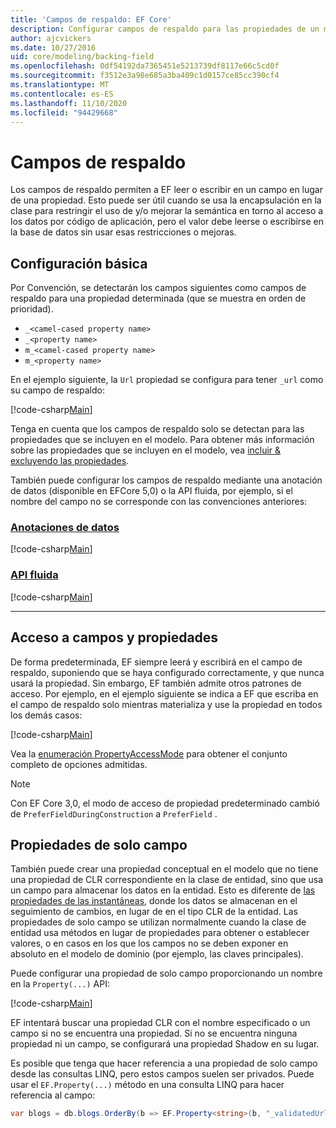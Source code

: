 ```yaml
---
title: 'Campos de respaldo: EF Core'
description: Configurar campos de respaldo para las propiedades de un modelo de Entity Framework Core
author: ajcvickers
ms.date: 10/27/2016
uid: core/modeling/backing-field
ms.openlocfilehash: 0df54192da7365451e5213739df8117e66c5cd0f
ms.sourcegitcommit: f3512e3a98e685a3ba409c1d0157ce85cc390cf4
ms.translationtype: MT
ms.contentlocale: es-ES
ms.lasthandoff: 11/10/2020
ms.locfileid: "94429668"
---
```

# <a name="backing-fields"></a>Campos de respaldo

Los campos de respaldo permiten a EF leer o escribir en un campo en lugar de una propiedad. Esto puede ser útil cuando se usa la encapsulación en la clase para restringir el uso de y/o mejorar la semántica en torno al acceso a los datos por código de aplicación, pero el valor debe leerse o escribirse en la base de datos sin usar esas restricciones o mejoras.

## <a name="basic-configuration"></a>Configuración básica

Por Convención, se detectarán los campos siguientes como campos de respaldo para una propiedad determinada (que se muestra en orden de prioridad).

* `_<camel-cased property name>`
* `_<property name>`
* `m_<camel-cased property name>`
* `m_<property name>`

En el ejemplo siguiente, la `Url` propiedad se configura para tener `_url` como su campo de respaldo:

[!code-csharp[Main](../../../samples/core/Modeling/Conventions/BackingField.cs#Sample)]

Tenga en cuenta que los campos de respaldo solo se detectan para las propiedades que se incluyen en el modelo. Para obtener más información sobre las propiedades que se incluyen en el modelo, vea [incluir & excluyendo las propiedades](xref:core/modeling/entity-properties).

También puede configurar los campos de respaldo mediante una anotación de datos (disponible en EFCore 5,0) o la API fluida, por ejemplo, si el nombre del campo no se corresponde con las convenciones anteriores:

### <a name="data-annotations"></a>[Anotaciones de datos](#tab/data-annotations)

[!code-csharp[Main](../../../samples/core/Modeling/DataAnnotations/BackingField.cs?name=BackingField&highlight=7)]

### <a name="fluent-api"></a>[API fluida](#tab/fluent-api)

[!code-csharp[Main](../../../samples/core/Modeling/FluentAPI/BackingField.cs?name=BackingField&highlight=5)]

***

## <a name="field-and-property-access"></a>Acceso a campos y propiedades

De forma predeterminada, EF siempre leerá y escribirá en el campo de respaldo, suponiendo que se haya configurado correctamente, y que nunca usará la propiedad. Sin embargo, EF también admite otros patrones de acceso. Por ejemplo, en el ejemplo siguiente se indica a EF que escriba en el campo de respaldo solo mientras materializa y use la propiedad en todos los demás casos:

[!code-csharp[Main](../../../samples/core/Modeling/FluentAPI/BackingFieldAccessMode.cs?name=BackingFieldAccessMode&highlight=6)]

Vea la [enumeración PropertyAccessMode](/dotnet/api/microsoft.entityframeworkcore.propertyaccessmode) para obtener el conjunto completo de opciones admitidas.

> [!NOTE]
> Con EF Core 3,0, el modo de acceso de propiedad predeterminado cambió de `PreferFieldDuringConstruction` a `PreferField` .

## <a name="field-only-properties"></a>Propiedades de solo campo

También puede crear una propiedad conceptual en el modelo que no tiene una propiedad de CLR correspondiente en la clase de entidad, sino que usa un campo para almacenar los datos en la entidad. Esto es diferente de [las propiedades de las instantáneas](xref:core/modeling/shadow-properties), donde los datos se almacenan en el seguimiento de cambios, en lugar de en el tipo CLR de la entidad. Las propiedades de solo campo se utilizan normalmente cuando la clase de entidad usa métodos en lugar de propiedades para obtener o establecer valores, o en casos en los que los campos no se deben exponer en absoluto en el modelo de dominio (por ejemplo, las claves principales).

Puede configurar una propiedad de solo campo proporcionando un nombre en la `Property(...)` API:

[!code-csharp[Main](../../../samples/core/Modeling/FluentAPI/BackingFieldNoProperty.cs#Sample)]

EF intentará buscar una propiedad CLR con el nombre especificado o un campo si no se encuentra una propiedad. Si no se encuentra ninguna propiedad ni un campo, se configurará una propiedad Shadow en su lugar.

Es posible que tenga que hacer referencia a una propiedad de solo campo desde las consultas LINQ, pero estos campos suelen ser privados. Puede usar el `EF.Property(...)` método en una consulta LINQ para hacer referencia al campo:

```csharp
var blogs = db.blogs.OrderBy(b => EF.Property<string>(b, "_validatedUrl"));
```

